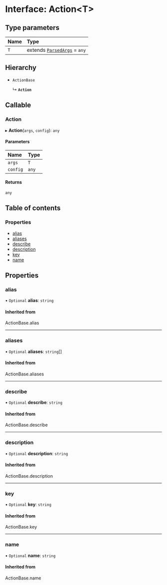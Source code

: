 # Interface: Action<T\>

## Type parameters

| Name | Type |
| :------ | :------ |
| `T` | extends [`ParsedArgs`](ParsedArgs.md) = `any` |

## Hierarchy

- `ActionBase`

  ↳ **`Action`**

## Callable

### Action

▸ **Action**(`args`, `config`): `any`

#### Parameters

| Name | Type |
| :------ | :------ |
| `args` | `T` |
| `config` | `any` |

#### Returns

`any`

## Table of contents

### Properties

- [alias](Action.md#alias)
- [aliases](Action.md#aliases)
- [describe](Action.md#describe)
- [description](Action.md#description)
- [key](Action.md#key)
- [name](Action.md#name)

## Properties

### alias

• `Optional` **alias**: `string`

#### Inherited from

ActionBase.alias

___

### aliases

• `Optional` **aliases**: `string`[]

#### Inherited from

ActionBase.aliases

___

### describe

• `Optional` **describe**: `string`

#### Inherited from

ActionBase.describe

___

### description

• `Optional` **description**: `string`

#### Inherited from

ActionBase.description

___

### key

• `Optional` **key**: `string`

#### Inherited from

ActionBase.key

___

### name

• `Optional` **name**: `string`

#### Inherited from

ActionBase.name

